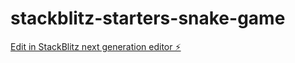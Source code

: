 # stackblitz-starters-snake-game

[Edit in StackBlitz next generation editor ⚡️](https://stackblitz.com/~/github.com/isak123isak/stackblitz-starters-snake-game)